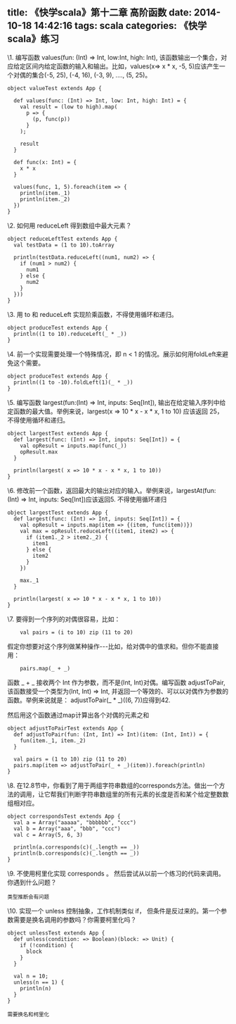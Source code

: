 title: 《快学scala》第十二章 高阶函数 
date: 2014-10-18 14:42:16
tags: scala
categories: 《快学scala》练习
---

\1. 编写函数 values(fun: (Int) =\> Int, low:Int, high: Int), 该函数输出一个集合，对应给定区间内给定函数的输入和输出。比如，values(x=\> x \* x, -5, 5)应该产生一个对偶的集合(-5, 25), (-4, 16), (-3, 9), ...., (5, 25)。

```
object valueTest extends App {

  def values(func: (Int) => Int, low: Int, high: Int) = {
    val result = (low to high).map(
      p => {
        (p, func(p))
      }
    );

    result
  }

  def func(x: Int) = {
    x * x
  }

  values(func, 1, 5).foreach(item => {
    println(item._1)
    println(item._2)
  })
}
```

\2. 如何用 reduceLeft 得到数组中最大元素？

```
object reduceLeftTest extends App {
  val testData = (1 to 10).toArray

  println(testData.reduceLeft((num1, num2) => {
    if (num1 > num2) {
      num1
    } else {
      num2
    }
  }))
} 
```

\3. 用 to 和 reduceLeft 实现阶乘函数，不得使用循环和递归。

```
object produceTest extends App {
  println((1 to 10).reduceLeft(_ * _))
}
```

\4. 前一个实现需要处理一个特殊情况，即 n < 1 的情况。展示如何用foldLeft来避免这个需要。

```
object produceTest extends App {
  println((1 to -10).foldLeft(1)(_ * _))
}
```

\5. 编写函数 largest(fun:(Int) => Int, inputs: Seq[Int]), 输出在给定输入序列中给定函数的最大值。举例来说，largest(x =\> 10 \* x - x \* x, 1 to 10) 应该返回 25，不得使用循环和递归。

```
object largestTest extends App {
  def largest(func: (Int) => Int, inputs: Seq[Int]) = {
    val opResult = inputs.map(func(_))
    opResult.max
  }               

  println(largest( x => 10 * x - x * x, 1 to 10))
} 
```

\6. 修改前一个函数，返回最大的输出对应的输入。举例来说，largestAt(fun: (Int) =\> Int, inputs: Seq[Int])应该返回5. 不得使用循环递归

```
object largestTest extends App {
  def largest(func: (Int) => Int, inputs: Seq[Int]) = {
    val opResult = inputs.map(item => {(item, func(item))})
    val max = opResult.reduceLeft((item1, item2) => {
      if (item1._2 > item2._2) {
        item1
      } else {
        item2
      }
    })

    max._1
  } 
  
  println(largest( x => 10 * x - x * x, 1 to 10))
}
```

\7. 要得到一个序列的对偶很容易，比如：

```
    val pairs = (i to 10) zip (11 to 20)
```

假定你想要对这个序列做某种操作---比如，给对偶中的值求和。但你不能直接用：

```
    pairs.map(_ + _)
```

函数 \_ + \_ 接收两个 Int 作为参数，而不是(Int, Int)对偶。编写函数 adjustToPair, 该函数接受一个类型为(Int, Int) => Int, 并返回一个等效的、可以以对偶作为参数的函数。举例来说就是： adjustToPair(\_ \* \_)((6, 7))应得到42.

然后用这个函数通过map计算出各个对偶的元素之和

```
object adjustToPairTest extends App {
  def adjustToPair(fun: (Int, Int) => Int)(item: (Int, Int)) = {
    fun(item._1, item._2)
  }

  val pairs = (1 to 10) zip (11 to 20)
  pairs.map(item => adjustToPair(_ + _)(item)).foreach(println)
}
```

\8. 在12.8节中，你看到了用于两组字符串数组的corresponds方法。做出一个方法的调用，让它帮我们判断字符串数组里的所有元素的长度是否和某个给定整数数组相对应。

```
object correspondsTest extends App {
  val a = Array("aaaaa", "bbbbbb", "ccc")
  val b = Array("aaa", "bbb", "ccc")
  val c = Array(5, 6, 3)

  println(a.corresponds(c)(_.length == _))
  println(b.corresponds(c)(_.length == _))
} 
```

\9. 不使用柯里化实现 corresponds 。 然后尝试从以前一个练习的代码来调用。你遇到什么问题？

```
类型推断会有问题
```

\10. 实现一个 unless 控制抽象，工作机制类似 if， 但条件是反过来的。第一个参数需要是换名调用的参数吗？你需要柯里化吗？

```
object unlessTest extends App {
  def unless(condition: => Boolean)(block: => Unit) {
    if (!condition) {
      block
    }
  }

  val n = 10;
  unless(n == 1) {
    println(n)
  }
}

需要换名和柯里化
```
